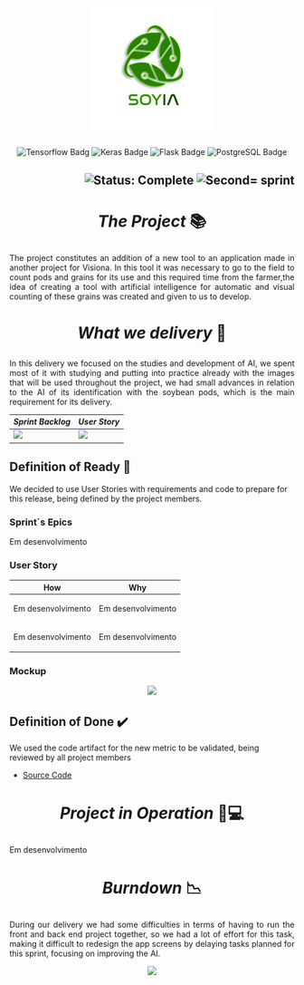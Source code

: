 <h1 align="center">
        <img src="https://github.com/medrenan/SoyIA/blob/main/doc/Imagens/Logo/logo.png" alt="Logo SoyIA" width="220px" height="220px">
</h1>
<p align="center">
        <img src="https://img.shields.io/badge/TensorFlow-%23FF6F00.svg?style=for-the-badge&logo=TensorFlow&logoColor=white" alt="Tensorflow Badg">
        <img src="https://img.shields.io/badge/Keras-%23D00000.svg?style=for-the-badge&logo=Keras&logoColor=white" alt="Keras Badge">
        <img src="https://img.shields.io/badge/flask-%23000.svg?style=for-the-badge&logo=flask&logoColor=white" alt="Flask Badge">
        <img src="https://img.shields.io/badge/postgres-%23316192.svg?style=for-the-badge&logo=postgresql&logoColor=white" alt="PostgreSQL Badge">
</p>

<h2 align="right">
        <img src="https://img.shields.io/badge/status-complete-blue?style=for-the-badge&logo=appveyor" alt="Status: Complete">   
        <img src="https://img.shields.io/badge/sprint-3-blue?style=for-the-badge&logo=appveyor" alt="Second= sprint">
</h2>
            
# <p align="center"> *The Project* 📚

<p align="justify">The project constitutes an addition of a new tool to an application made in another project for Visiona. In this tool it was necessary to go to the field to count pods and grains for its use and this required time from the farmer,the idea of creating a tool with artificial intelligence for automatic and visual counting of these grains was created and given to us to develop.</p>

# <p align="center"> *What we delivery* 🤔

<p align="justify">In this delivery we focused on the studies and development of AI, we spent most of it with studying and putting into practice already with the images that will be used throughout the project, we had small advances in relation to the AI ​​of its identification with the soybean pods, which is the main requirement for its delivery. </p>

<p align="justify"></p>
       
 | *Sprint Backlog*   |  *User Story* |
 | ----------------   | ------------- |
 | <img src="#" width="400"/> | <img src="#" width="400" /> |
 
## Definition of Ready 📑

We decided to use User Stories with requirements and code to prepare for this release, being defined by the project members.

### Sprint´s Epics

Em desenvolvimento

### User Story
| How | Why |
| --- | --- |
| <p align="center"> Em desenvolvimento | Em desenvolvimento
| <p align="center"> Em desenvolvimento | Em desenvolvimento
        
### Mockup
 
<p align="center">        
        <img src="#" width="220">
</p>

## Definition of Done ✔️

We used the code artifact for the new metric to be validated, being reviewed by all project members

- [Source Code](https://github.com/medrenan/SoyIA/tree/main/IA)
         
# <p align="center"> *Project in Operation* 📱💻

Em desenvolvimento


# <p align="center"> *Burndown* 📉

<p align="justify">During our delivery we had some difficulties in terms of having to run the front and back end project together, so we had a lot of effort for this task, making it difficult to redesign the app screens by delaying tasks planned for this sprint, focusing on improving the AI.
       
<p align="center">
        <img src="#" height="250">
</p>

